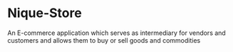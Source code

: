 # Nique-Store
An E-commerce application which serves as intermediary for vendors and customers and allows them to buy or sell goods and commodities
